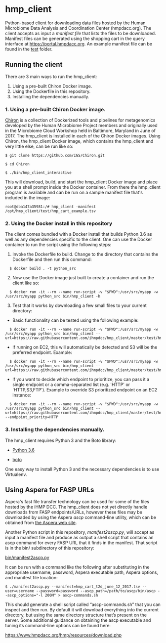 # hmp_client

Python-based client for downloading data files hosted by the Human Microbiome Data Analysis and Coordination Center (hmpdacc.org). The client accepts as input a *manifest file* that lists the files to be downloaded. Manifest files can be generated using the shopping cart in the query interface at https://portal.hmpdacc.org. An example manifest file can be found in the [test](https://github.com/mbonsma/hmp_client/blob/master/test/hmp_cart_example.tsv) folder.

## Running the client

There are 3 main ways to run the hmp_client:

1. Using a pre-built Chiron Docker image.
2. Using the Dockerfile in this repository.
3. Installing the dependencies manually.

### 1. Using a pre-built Chiron Docker image.

[Chiron](http://github.com/IGS/Chiron) is a collection of Dockerized tools and pipelines for metagenomics developed by the Human Microbiome Project members and originally used in the Microbiome Cloud Workshop held in Baltimore, Maryland in June of 2017. The hmp_client is installed in each of the Chiron Docker images. Using Chiron, the hmp_client Docker image, which contains the hmp_client and very little else, can be run like so:

```
$ git clone https://github.com/IGS/Chiron.git

$ cd Chiron

$ ./bin/hmp_client_interactive
```

This will download, build, and start the hmp_client Docker image and place you at a shell prompt inside the Docker container. From there the hmp_client program is available and can be run on a sample manifest file that's included in the image:

```
root@dba147a35981:/# hmp_client -manifest /opt/hmp_client/test/hmp_cart_example.tsv 
```

### 2. Using the Docker install in this repository

The client comes bundled with a Docker install that builds Python 3.6 as well as any dependencies specific to the client. One can use the Docker container to run the script using the following steps:

1. Invoke the Dockerfile to build. Change to the directory that contains the Dockerfile and then run this command:
```
  $ docker build . -t python_src
```
2. Now use the Docker image just built to create a container and run the client like so:
```
  $ docker run -it --rm --name run-script -v "$PWD":/usr/src/myapp -w /usr/src/myapp python_src bin/hmp_client -h
```

3. Test that it works by downloading a few small files to your current directory:
  * Basic functionality can be tested using the following example:
```
  $ docker run -it --rm --name run-script -v "$PWD":/usr/src/myapp -w /usr/src/myapp python_src bin/hmp_client --url=https://raw.githubusercontent.com/ihmpdcc/hmp_client/master/test/hmp_cart_example.tsv
```
  * If running on EC2, this will automatically be detected and S3 will be the preferred endpoint. Example:
```
  $ docker run -it --rm --name run-script -v "$PWD":/usr/src/myapp -w /usr/src/myapp python_src bin/hmp_client --url=https://raw.githubusercontent.com/ihmpdcc/hmp_client/master/test/hmp_cart_example.tsv
```
  * If you want to decide which endpoint to prioritize, you can pass it a single endpoint or a comma-separated list (e.g. 'HTTP' or 'HTTP,S3,FTP'). Example to override S3 prioritized endpoint on an EC2 instance:
```
  $ docker run -it --rm --name run-script -v "$PWD":/usr/src/myapp -w /usr/src/myapp python_src bin/hmp_client --url=https://raw.githubusercontent.com/ihmpdcc/hmp_client/master/test/hmp_cart_example.tsv --endpoint_priority=HTTP
```
### 3. Installing the dependencies manually.

The hmp_client requires Python 3 and the Boto library:

- [Python 3.6](https://www.python.org/downloads/release/python-361/)

- [boto](https://pypi.python.org/pypi/boto) 

One easy way to install Python 3 and the necessary dependencies is to use Virtualenv.

## Using Aspera for FASP URLs

Aspera's fast file transfer technology can be used for some of the
files hosted by the iHMP DCC. The hmp_client does not yet directly
handle downloads from FASP endpoints/URLs, however these files may be
downloaded by using the Aspera *ascp* command-line utility, which can
be obtained from [the Aspera web site](http://downloads.asperasoft.com).

Another Python script in this repository, *manifest2ascp.py*, will
accept as input a manifest file and produce as output a shell script
that contains an ascp command for every FASP URL that it finds in the
manifest. That script is in the bin/ subdirectory of this repository:

[bin/manifest2ascp.py](bin/manifest2ascp.py)

It can be run with a command like the following after substituting in the appropriate username, password, Aspera executable path, Aspera options, and manifest file location:

```
$ ./manifest2ascp.py --manifest=hmp_cart_t2d_june_12_2017.tsv --user=username --password=password --ascp_path=/path/to/ascp/bin/ascp --ascp_options="-l 200M" > ascp-commands.sh
```

This should generate a shell script called “ascp-commands.sh” that you
can inspect and then run. By default it will download everything into
the current directory, but using the same directory structure that’s
present on the server. Some additional guidance on obtaining the ascp
executable and tuning its command-line options can be found here:

<https://www.hmpdacc.org/hmp/resources/download.php>
